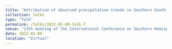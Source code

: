 ```yaml
---
title: "Attribution of observed precipitation trends in Southern South America"
collection: talks
type: "Talk"
permalink: /talks/2022-02-09-talk-7
venue: "13th meeting of the International Conference on Southern Hemisphere Meteorology and Oceanography"
date: 2022-02-09
location: "Virtual"
---
```

